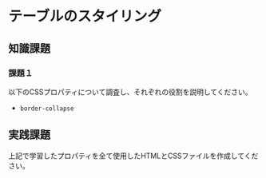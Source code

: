 # テーブルのスタイリング

## 知識課題

### 課題１

以下のCSSプロパティについて調査し、それぞれの役割を説明してください。

- `border-collapse`

## 実践課題

上記で学習したプロパティを全て使用したHTMLとCSSファイルを作成してください。
